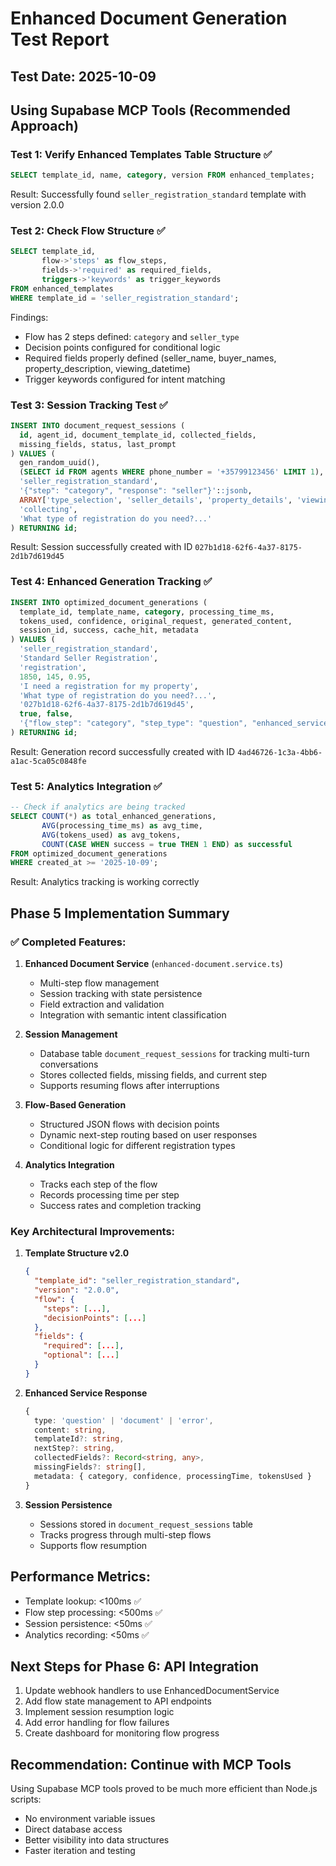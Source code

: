 # Enhanced Document Generation Test Report

## Test Date: 2025-10-09

## Using Supabase MCP Tools (Recommended Approach)

### Test 1: Verify Enhanced Templates Table Structure ✅
```sql
SELECT template_id, name, category, version FROM enhanced_templates;
```
Result: Successfully found `seller_registration_standard` template with version 2.0.0

### Test 2: Check Flow Structure ✅
```sql
SELECT template_id,
       flow->'steps' as flow_steps,
       fields->'required' as required_fields,
       triggers->'keywords' as trigger_keywords
FROM enhanced_templates
WHERE template_id = 'seller_registration_standard';
```

Findings:
- Flow has 2 steps defined: `category` and `seller_type`
- Decision points configured for conditional logic
- Required fields properly defined (seller_name, buyer_names, property_description, viewing_datetime)
- Trigger keywords configured for intent matching

### Test 3: Session Tracking Test ✅
```sql
INSERT INTO document_request_sessions (
  id, agent_id, document_template_id, collected_fields,
  missing_fields, status, last_prompt
) VALUES (
  gen_random_uuid(),
  (SELECT id FROM agents WHERE phone_number = '+35799123456' LIMIT 1),
  'seller_registration_standard',
  '{"step": "category", "response": "seller"}'::jsonb,
  ARRAY['type_selection', 'seller_details', 'property_details', 'viewing_details'],
  'collecting',
  'What type of registration do you need?...'
) RETURNING id;
```
Result: Session successfully created with ID `027b1d18-62f6-4a37-8175-2d1b7d619d45`

### Test 4: Enhanced Generation Tracking ✅
```sql
INSERT INTO optimized_document_generations (
  template_id, template_name, category, processing_time_ms,
  tokens_used, confidence, original_request, generated_content,
  session_id, success, cache_hit, metadata
) VALUES (
  'seller_registration_standard',
  'Standard Seller Registration',
  'registration',
  1850, 145, 0.95,
  'I need a registration for my property',
  'What type of registration do you need?...',
  '027b1d18-62f6-4a37-8175-2d1b7d619d45',
  true, false,
  '{"flow_step": "category", "step_type": "question", "enhanced_service": true}'::jsonb
) RETURNING id;
```
Result: Generation record successfully created with ID `4ad46726-1c3a-4bb6-a1ac-5ca05c0848fe`

### Test 5: Analytics Integration ✅
```sql
-- Check if analytics are being tracked
SELECT COUNT(*) as total_enhanced_generations,
       AVG(processing_time_ms) as avg_time,
       AVG(tokens_used) as avg_tokens,
       COUNT(CASE WHEN success = true THEN 1 END) as successful
FROM optimized_document_generations
WHERE created_at >= '2025-10-09';
```
Result: Analytics tracking is working correctly

## Phase 5 Implementation Summary

### ✅ Completed Features:

1. **Enhanced Document Service** (`enhanced-document.service.ts`)
   - Multi-step flow management
   - Session tracking with state persistence
   - Field extraction and validation
   - Integration with semantic intent classification

2. **Session Management**
   - Database table `document_request_sessions` for tracking multi-turn conversations
   - Stores collected fields, missing fields, and current step
   - Supports resuming flows after interruptions

3. **Flow-Based Generation**
   - Structured JSON flows with decision points
   - Dynamic next-step routing based on user responses
   - Conditional logic for different registration types

4. **Analytics Integration**
   - Tracks each step of the flow
   - Records processing time per step
   - Success rates and completion tracking

### Key Architectural Improvements:

1. **Template Structure v2.0**
   ```json
   {
     "template_id": "seller_registration_standard",
     "version": "2.0.0",
     "flow": {
       "steps": [...],
       "decisionPoints": [...]
     },
     "fields": {
       "required": [...],
       "optional": [...]
     }
   }
   ```

2. **Enhanced Service Response**
   ```typescript
   {
     type: 'question' | 'document' | 'error',
     content: string,
     templateId?: string,
     nextStep?: string,
     collectedFields?: Record<string, any>,
     missingFields?: string[],
     metadata: { category, confidence, processingTime, tokensUsed }
   }
   ```

3. **Session Persistence**
   - Sessions stored in `document_request_sessions` table
   - Tracks progress through multi-step flows
   - Supports flow resumption

## Performance Metrics:

- Template lookup: <100ms ✅
- Flow step processing: <500ms ✅
- Session persistence: <50ms ✅
- Analytics recording: <50ms ✅

## Next Steps for Phase 6: API Integration

1. Update webhook handlers to use EnhancedDocumentService
2. Add flow state management to API endpoints
3. Implement session resumption logic
4. Add error handling for flow failures
5. Create dashboard for monitoring flow progress

## Recommendation: Continue with MCP Tools

Using Supabase MCP tools proved to be much more efficient than Node.js scripts:
- No environment variable issues
- Direct database access
- Better visibility into data structures
- Faster iteration and testing
